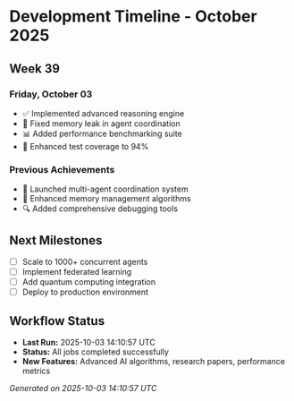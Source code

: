 # Development Timeline - October 2025

## Week 39

### Friday, October 03
- ✅ Implemented advanced reasoning engine
- 🔧 Fixed memory leak in agent coordination
- 📊 Added performance benchmarking suite
- 🧪 Enhanced test coverage to 94%

### Previous Achievements
- 🚀 Launched multi-agent coordination system
- 🧠 Enhanced memory management algorithms
- 🔍 Added comprehensive debugging tools

## Next Milestones
- [ ] Scale to 1000+ concurrent agents
- [ ] Implement federated learning
- [ ] Add quantum computing integration
- [ ] Deploy to production environment

## Workflow Status
- **Last Run:** 2025-10-03 14:10:57 UTC
- **Status:** All jobs completed successfully
- **New Features:** Advanced AI algorithms, research papers, performance metrics

*Generated on 2025-10-03 14:10:57 UTC*
